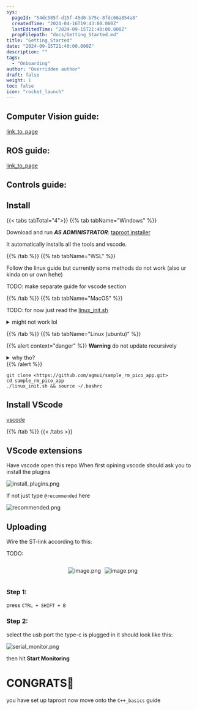 ```yaml
---
sys:
  pageId: "54dc585f-d15f-45d0-b75c-8fdc66a854a8"
  createdTime: "2024-04-16T19:43:00.000Z"
  lastEditedTime: "2024-09-15T21:40:00.000Z"
  propFilepath: "docs/Getting_Started.md"
title: "Getting_Started"
date: "2024-09-15T21:40:00.000Z"
description: ""
tags:
  - "Onboarding"
author: "Overridden author"
draft: false
weight: 1
toc: false
icon: "rocket_launch"
---
```


## Computer Vision guide:

[link_to_page](86d45bc0-388b-4d26-8848-44f255f73d0e)

## ROS guide:

[link_to_page](3c76c1de-ec8f-46d6-8b0a-294005edc2d5)

## Controls guide:

## Install

{{< tabs tabTotal="4">}}
{{% tab tabName="Windows" %}}

Download and run _**AS ADMINISTRATOR**_: [taproot installer](https://github.com/Thornbots/TeachingFreshies/releases/tag/1.0)

It automatically installs all the tools and vscode.

{{% /tab %}}
{{% tab tabName="WSL" %}}

Follow the linux guide but currently some methods do not work (also ur kinda on ur own hehe)

TODO: make separate guide for vscode section

{{% /tab %}}
{{% tab tabName="MacOS" %}}

TODO: for now just read the [linux_init.sh](https://github.com/agmui/sample_rm_pico_app/blob/main/linux_init.sh)

<details>
<summary>might not work lol</summary>

`brew install libusb pkg-config`

Next install: [vscode](https://code.visualstudio.com/Download)

</details>

{{% /tab %}}
{{% tab tabName="Linux (ubuntu)" %}}

{{% alert context="danger" %}}
**Warning** do not update recursively
<details>
<summary>why tho?</summary>
There are some submodules that may go on for a while (like tinyusb) and I highly
recommend you don't need to get them.
If you want to see what submodules I update just look in `linux_init.sh`
</details>
{{% /alert %}}

```shell
git clone <https://github.com/agmui/sample_rm_pico_app.git>
cd sample_rm_pico_app
./linux_init.sh && source ~/.bashrc
```

## Install VScode

[vscode](https://code.visualstudio.com/Download)

{{% /tab %}}
{{< /tabs >}}

## VScode extensions

Have vscode open this repo
When first opining vscode should ask you to install the plugins

![install_plugins.png](https://prod-files-secure.s3.us-west-2.amazonaws.com/d518164a-d88e-44d1-a4ee-3adb3bd8bce0/89bd30f0-1825-4e77-867b-0a41ce370880/install_plugins.png?X-Amz-Algorithm=AWS4-HMAC-SHA256&X-Amz-Content-Sha256=UNSIGNED-PAYLOAD&X-Amz-Credential=ASIAZI2LB4662MWDV5BY%2F20250318%2Fus-west-2%2Fs3%2Faws4_request&X-Amz-Date=20250318T220715Z&X-Amz-Expires=3600&X-Amz-Security-Token=IQoJb3JpZ2luX2VjEA0aCXVzLXdlc3QtMiJGMEQCIAhavTixZNmy%2Bh6wnU36ONhi5q9VviTZbSDoC2JVOtHiAiANapYqEg2yudFCRpjCI0Wjb%2BMzSPue%2FItQY%2F6Yo%2FVEvSr%2FAwhmEAAaDDYzNzQyMzE4MzgwNSIMKCYAJMmYHCuQQAliKtwDpZCOCfVthzTAaLP6n3V5odfdWblowJdpU9JTfafC1Fy9%2BQOyKex8q0DcIeKbUgivECo1XBzyOKaHnfHsZ3Yz4KM0F0BrB7jiHtkPexob%2B2C3bfI7l2zYP47GNYVu7u4FVUxOCayRZnZeVBRwwQw%2F8TwV9LJHNPTBT6cld1VKo2bTNxnnr2ej3o7f%2F1NJKD5SOsERbE30wcryktAE3%2BdOXuOkq3ayQ9scrqjJlY7Il51gzJYDTQpe7pKAJ0k8AjFU0tUnb%2FPWqu02CAy2bkOzc7udy3%2Fqs7Rf4%2FFYla1%2BBz6r2mavim4rfvtMKRgvdwcM7OjhM%2BCqXmgQxfLteZj%2F63PX20vxfrxYa787P4ySzPniy2K%2BfhJbqGnX8uRaGQH%2BYhQd3cv6zaLNy2rrwZq2KuEBOBQX%2BDpK731WgmfgKEkGXMeMUOpWlh4JPz9uBIaKHthBSroQ3wa6HSuMVYog6O9BpwZB5D%2FTu9yleeLixxg2fY0E%2BtHOM4RP%2BpYaFpBuYvZwrHQX9GGoGE8NOG1e%2BONuvUbmqTLHsp3XsH6xFvnIPGZDkjtFikFRS4ijPHIq3YELqbTG%2Bdx9zXgVISm15DzR%2BNYDSYw7QJ7DqF%2FjPtEXEcX5ga6tFpnIW4IwsLDnvgY6pgH8MteFmoej%2FaRUwZHwurIa4m5c%2BZegzOdSW0dQSbqA0Ynharo2B0I82%2FH%2BazQeR1rmqFpUiCDRn2MkEyBkqB%2Bsh39UKsoDw%2BBKiBHInTj%2BjgYr%2B9zA%2BMDszRWq1KkiHwiqB3iPUIXl0UiyS2xFuW3KSKPiCDbKGaBd485vC2Jel2zeIpDtJohzYmMEW2VCfEP11NC9n0ogs%2BgkXGEYs6A8AcFfwRjU&X-Amz-Signature=fa209706108bececd1154e525d3680780717fc379ade75b92722878164511014&X-Amz-SignedHeaders=host&x-id=GetObject)

If not just type `@recommended` here  

![recommended.png](https://prod-files-secure.s3.us-west-2.amazonaws.com/d518164a-d88e-44d1-a4ee-3adb3bd8bce0/61e661e9-5d85-4dfc-be0d-8d2097a5e793/recommended.png?X-Amz-Algorithm=AWS4-HMAC-SHA256&X-Amz-Content-Sha256=UNSIGNED-PAYLOAD&X-Amz-Credential=ASIAZI2LB4662MWDV5BY%2F20250318%2Fus-west-2%2Fs3%2Faws4_request&X-Amz-Date=20250318T220715Z&X-Amz-Expires=3600&X-Amz-Security-Token=IQoJb3JpZ2luX2VjEA0aCXVzLXdlc3QtMiJGMEQCIAhavTixZNmy%2Bh6wnU36ONhi5q9VviTZbSDoC2JVOtHiAiANapYqEg2yudFCRpjCI0Wjb%2BMzSPue%2FItQY%2F6Yo%2FVEvSr%2FAwhmEAAaDDYzNzQyMzE4MzgwNSIMKCYAJMmYHCuQQAliKtwDpZCOCfVthzTAaLP6n3V5odfdWblowJdpU9JTfafC1Fy9%2BQOyKex8q0DcIeKbUgivECo1XBzyOKaHnfHsZ3Yz4KM0F0BrB7jiHtkPexob%2B2C3bfI7l2zYP47GNYVu7u4FVUxOCayRZnZeVBRwwQw%2F8TwV9LJHNPTBT6cld1VKo2bTNxnnr2ej3o7f%2F1NJKD5SOsERbE30wcryktAE3%2BdOXuOkq3ayQ9scrqjJlY7Il51gzJYDTQpe7pKAJ0k8AjFU0tUnb%2FPWqu02CAy2bkOzc7udy3%2Fqs7Rf4%2FFYla1%2BBz6r2mavim4rfvtMKRgvdwcM7OjhM%2BCqXmgQxfLteZj%2F63PX20vxfrxYa787P4ySzPniy2K%2BfhJbqGnX8uRaGQH%2BYhQd3cv6zaLNy2rrwZq2KuEBOBQX%2BDpK731WgmfgKEkGXMeMUOpWlh4JPz9uBIaKHthBSroQ3wa6HSuMVYog6O9BpwZB5D%2FTu9yleeLixxg2fY0E%2BtHOM4RP%2BpYaFpBuYvZwrHQX9GGoGE8NOG1e%2BONuvUbmqTLHsp3XsH6xFvnIPGZDkjtFikFRS4ijPHIq3YELqbTG%2Bdx9zXgVISm15DzR%2BNYDSYw7QJ7DqF%2FjPtEXEcX5ga6tFpnIW4IwsLDnvgY6pgH8MteFmoej%2FaRUwZHwurIa4m5c%2BZegzOdSW0dQSbqA0Ynharo2B0I82%2FH%2BazQeR1rmqFpUiCDRn2MkEyBkqB%2Bsh39UKsoDw%2BBKiBHInTj%2BjgYr%2B9zA%2BMDszRWq1KkiHwiqB3iPUIXl0UiyS2xFuW3KSKPiCDbKGaBd485vC2Jel2zeIpDtJohzYmMEW2VCfEP11NC9n0ogs%2BgkXGEYs6A8AcFfwRjU&X-Amz-Signature=e92412feba8ab442aeab42469350d4b8dc295dbf2b99657a69a65e124336b38f&X-Amz-SignedHeaders=host&x-id=GetObject)

## Uploading

Wire the ST-link according to this:

TODO:

<div style="display: flex;flex-direction: row; column-gap:10px; max-width: 630px;justify-content: center;">
<div>

![image.png](https://prod-files-secure.s3.us-west-2.amazonaws.com/d518164a-d88e-44d1-a4ee-3adb3bd8bce0/210ecb78-1116-4d7b-b9b7-2292f66fa2c2/image.png?X-Amz-Algorithm=AWS4-HMAC-SHA256&X-Amz-Content-Sha256=UNSIGNED-PAYLOAD&X-Amz-Credential=ASIAZI2LB4662MYM453L%2F20250318%2Fus-west-2%2Fs3%2Faws4_request&X-Amz-Date=20250318T220722Z&X-Amz-Expires=3600&X-Amz-Security-Token=IQoJb3JpZ2luX2VjEA0aCXVzLXdlc3QtMiJHMEUCIQDW8NEzf4LKE6frnaegemKWcgErbGEgKpcS%2BcbRITXeEAIgWOyM8a7iDOKsEapLw81c7PMRI3pKe2X5l%2BzQt80x8x8q%2FwMIZhAAGgw2Mzc0MjMxODM4MDUiDGRzSNOsQ3LIwqgmYSrcA%2FrlLLQs8l8zJU%2B6NLqWSmFrSm0fTs9YjUZnR4QD1ozEjTTZttGAVjA0BBuEXoiW7KDXNWJEbyJjTWx%2FcX9l594R2aPi%2FZCPYXEC3fO%2F7W8cLj1W0%2BSioUtrGJ5LY6KJTkiQu0atfqfm7xX2QXUED3ypYTrMEmzz8%2FYtRXsKxVmhEIeBoKcmV2jR9wwpEhznQ%2FHEuOJtaPbbzEvqZr7HuPEbprc8JZO34cmVPXsqes2oXxxpD15bBOeM0tAvJEA0704Jvahty6C8%2Fx%2FBZ0IwAqQa5WqRMZG1NliKHtw3hBzxKkKdQBBpu62Vq%2BRRfIoPdWr%2FmCba14sQQIvoidasLm0jY7VnYK%2BexnKWtXTWW0ajP1YQC7AIGeriyZtzGDhlMCAxWiu%2BFanE5dDJ7ZmVUxYD%2Bn70rDUaGCrSPaFuEt%2F9x%2B5ejgPxy5baNr%2BGrkGxbVQtjs6aRu0tW%2FG8V5dFeXip2%2FAJsM3ufloN37yLYrBnSKLAp%2Fb4qLenO7W7qRNnDPJPO%2FssklaopfcTAUpepg%2FcSNN1sdk4wjTm5ilhEHnpamFX%2BdyU6kvn6pNgTI8%2FsdLolfhpPP73O%2F8iy38a036m%2BovOSvUCxOhkHoP23ZF9RdOMz7MfVnnM6qFwMMmw574GOqUB6scw5ITT4Awbt%2B1qc3Ccq88VYXsq%2B2%2Fb%2B0nByvc0Q2umIY%2FUaiozYKBGPX13MKoYBzEgNY6V5pRqsaco8SHBe2REfcnV8PLWpvSXRamz2u9iepolL19NTtsNG9rkJvmbzPa01Lx%2B26M%2Bwh7iSDilPqaNqsQkHDVQ0y7l1COzteZyshC5ZpNuKhXTZRur3cHV0%2BAj5wcplQdKlhUNSHsuTpvRTSXk&X-Amz-Signature=9a1391126351ff76b802ad4b0e02ff5e5df39747dc1388bf625aca3d78829b83&X-Amz-SignedHeaders=host&x-id=GetObject)

</div>
<div>

![image.png](https://prod-files-secure.s3.us-west-2.amazonaws.com/d518164a-d88e-44d1-a4ee-3adb3bd8bce0/33a0fd0f-8ca6-4a86-8e09-26e95ded1fff/image.png?X-Amz-Algorithm=AWS4-HMAC-SHA256&X-Amz-Content-Sha256=UNSIGNED-PAYLOAD&X-Amz-Credential=ASIAZI2LB466TYQ537YQ%2F20250318%2Fus-west-2%2Fs3%2Faws4_request&X-Amz-Date=20250318T220725Z&X-Amz-Expires=3600&X-Amz-Security-Token=IQoJb3JpZ2luX2VjEA0aCXVzLXdlc3QtMiJHMEUCIQC6U%2FJiu%2FW85zyhTpJSSOojn0DeFjg69tg46iPENic8MAIgNSIxNLsHv4CdMYIhn6IMLh%2F%2FjVJKtAIpFREOwcujHfIq%2FwMIZhAAGgw2Mzc0MjMxODM4MDUiDM7GOtQmtj73ob73oSrcA10%2BAUUn1yR3MhOgBxh%2FSpsr%2B8J1SzfD3yf78Zf0y5q3SZbzax5FDBA%2F91iPbYefD%2FV7AnLarc7s3oUpsDGY%2BwWp91%2B9iROPGqodATu2tnNXxl%2FiuPNtwyuOBtNA6JCe1XwppAKokWmbcfMAfUD9cuZrvVYob2Gx5mG3ajFqtCx12qLp433N%2BUQMc%2B1i6TMniB0io%2FjbmpYNU%2FpAgxIHdgTHOCWBCeG4xigfaPr8hhjHADmYG5IPqjCrEGncfMmcPw7g0QYCeeBfk8bC2zyohpqf4fXkjW8NBwMtNVARJFgau%2FmmU6mE8iOMAK%2B4ubAJlw7oQor9eCUhW4q9hjMz2RsYKH3Da9kzOHNRK8ABRqIGmvdTIeQBYDuT1yyUN7odVJ9LWDrDjMvJcsLY82Ijbw2IPPJmhcx2LuG2bYkvmk7Mr7DM4M0OgGpJOP%2Bl3yyjYSynDhG5KDGQdfaa1MG3WIQ6ijePGQfIdls6X9rw3j8THg4owQR1c1tdL%2BcdtcOyl%2BigUYDaS5yyHm7S12Evg9wduBE4VWViEMZkX5YXBsOGNj1s5fxlRV0UCJ0PT6JfM%2BU7QX%2FGYUrWeoH0dI%2BvLS8R52Y%2BcOukLto9e94lNy22XQfsZDnhdkOrbxhuMOqx574GOqUBsf2HBrGAfn%2FJF3I5I9FXoI5s%2FiM5%2FVx2LqmltM1PnO%2BhKUjephjyUOyaVATfe%2FV2T5lSqIV%2FcVypXZKf3W0hH%2BT8RnkmObiJcGoXqnvvg7y0uhI0MYKl7l2kfk2Bdq8yLzzgbi82o%2BE1AyYabqsz1GDQv8q2oel9nlf8syabQUA3K74aHYVDzDI6icAU%2BbhTjRYcsf9gIMhyc48F3v4c%2FtnaQDtO&X-Amz-Signature=ef3865932a9ee3945298d9facdca7f3385b0fb57a7f4c42cc2df02cb8c442773&X-Amz-SignedHeaders=host&x-id=GetObject)

</div>
</div>

### Step 1:

press `CTRL + SHIFT + B`

### Step 2:

select the usb port the type-c is plugged in it should look like this:

![serial_monitor.png](https://prod-files-secure.s3.us-west-2.amazonaws.com/d518164a-d88e-44d1-a4ee-3adb3bd8bce0/f03f4774-05d4-4393-b6a0-d5efb6d315ab/serial_monitor.png?X-Amz-Algorithm=AWS4-HMAC-SHA256&X-Amz-Content-Sha256=UNSIGNED-PAYLOAD&X-Amz-Credential=ASIAZI2LB4662MWDV5BY%2F20250318%2Fus-west-2%2Fs3%2Faws4_request&X-Amz-Date=20250318T220715Z&X-Amz-Expires=3600&X-Amz-Security-Token=IQoJb3JpZ2luX2VjEA0aCXVzLXdlc3QtMiJGMEQCIAhavTixZNmy%2Bh6wnU36ONhi5q9VviTZbSDoC2JVOtHiAiANapYqEg2yudFCRpjCI0Wjb%2BMzSPue%2FItQY%2F6Yo%2FVEvSr%2FAwhmEAAaDDYzNzQyMzE4MzgwNSIMKCYAJMmYHCuQQAliKtwDpZCOCfVthzTAaLP6n3V5odfdWblowJdpU9JTfafC1Fy9%2BQOyKex8q0DcIeKbUgivECo1XBzyOKaHnfHsZ3Yz4KM0F0BrB7jiHtkPexob%2B2C3bfI7l2zYP47GNYVu7u4FVUxOCayRZnZeVBRwwQw%2F8TwV9LJHNPTBT6cld1VKo2bTNxnnr2ej3o7f%2F1NJKD5SOsERbE30wcryktAE3%2BdOXuOkq3ayQ9scrqjJlY7Il51gzJYDTQpe7pKAJ0k8AjFU0tUnb%2FPWqu02CAy2bkOzc7udy3%2Fqs7Rf4%2FFYla1%2BBz6r2mavim4rfvtMKRgvdwcM7OjhM%2BCqXmgQxfLteZj%2F63PX20vxfrxYa787P4ySzPniy2K%2BfhJbqGnX8uRaGQH%2BYhQd3cv6zaLNy2rrwZq2KuEBOBQX%2BDpK731WgmfgKEkGXMeMUOpWlh4JPz9uBIaKHthBSroQ3wa6HSuMVYog6O9BpwZB5D%2FTu9yleeLixxg2fY0E%2BtHOM4RP%2BpYaFpBuYvZwrHQX9GGoGE8NOG1e%2BONuvUbmqTLHsp3XsH6xFvnIPGZDkjtFikFRS4ijPHIq3YELqbTG%2Bdx9zXgVISm15DzR%2BNYDSYw7QJ7DqF%2FjPtEXEcX5ga6tFpnIW4IwsLDnvgY6pgH8MteFmoej%2FaRUwZHwurIa4m5c%2BZegzOdSW0dQSbqA0Ynharo2B0I82%2FH%2BazQeR1rmqFpUiCDRn2MkEyBkqB%2Bsh39UKsoDw%2BBKiBHInTj%2BjgYr%2B9zA%2BMDszRWq1KkiHwiqB3iPUIXl0UiyS2xFuW3KSKPiCDbKGaBd485vC2Jel2zeIpDtJohzYmMEW2VCfEP11NC9n0ogs%2BgkXGEYs6A8AcFfwRjU&X-Amz-Signature=659cdab365e8bfdfc2c4165b48d9a1d413351ef30c9e24f30c2390db924abcd8&X-Amz-SignedHeaders=host&x-id=GetObject)

then hit **Start Monitoring**

# CONGRATS🎉

you have set up taproot now move onto the `C++_basics` guide
